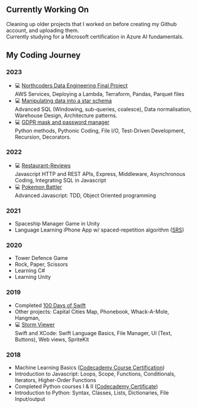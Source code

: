 ## Currently Working On
Cleaning up older projects that I worked on before creating my Github account, and uploading them.  
Currently studying for a Microsoft certification in Azure AI fundamentals.  

## My Coding Journey
### 2023
- 💻 <a href=https://github.com/ARN14/NC-Data-Engineering-Project-G1>Northcoders Data Engineering Final Project</a>  
  AWS Services, Deploying a Lambda, Terraform, Pandas, Parquet files
- 💻 <a href=https://github.com/ARN14/star-schema-data-manipulation>Manipulating data into a star schema</a>  
  Advanced SQL (Windowing, sub-queries, coalesce), Data normalisation, Warehouse Design, Architecture patterns.
- 💻 <a href=https://github.com/ARN14/gdpr-information-and-password-manager>GDPR mask and password manager</a>  
  Python methods, Pythonic Coding, File I/O, Test-Driven Development, Recursion, Decorators.
### 2022
- 💻 <a href=https://github.com/ARN14/restaurant-reviews>Restaurant-Reviews</a>  
  Javascript HTTP and REST APIs, Express, Middleware, Asynchronous Coding, Integrating SQL in Javascript 
- 💻 <a href =https://github.com/ARN14/Pokemon-Battler>Pokemon Battler</a>  
  Advanced Javascript: TDD, Object Oriented programming 
### 2021
- Spaceship Manager Game in Unity
- Language Learning iPhone App w/ spaced-repetition algorithm (<a href=https://en.wikipedia.org/wiki/Spaced_repetition>SRS</a>)
### 2020
- Tower Defence Game
- Rock, Paper, Scissors
- Learning C#
- Learning Unity
### 2019
- Completed <a href=https://www.hackingwithswift.com/100>100 Days of Swift</a>
- Other projects: Capital Cities Map, Phonebook, Whack-A-Mole, Hangman, 
- 💻 <a href=https://github.com/ARN14/Storm-Viewer>Storm Viewer</a>  
  Swift and XCode: Swift Language Basics, File Manager, UI (Text, Buttons), Web views, SpriteKit
### 2018
- Machine Learning Basics (<a href=https://www.codecademy.com/profiles/AR14/certificates/3280edcd0d1bd827ba63f80f8eef4098>Codecademy Course Certification</a>)
- Introduction to Javascript: Loops, Scope, Functions, Conditionals, Iterators, Higher-Order Functions
- Completed Python courses I & II (<a href=https://www.codecademy.com/profiles/AR14/certificates/b97fd4d87a816c761a674af1b5391ef1>Codecademy Certificate</a>)
- Introduction to Python: Syntax, Classes, Lists, Dictionaries, File Input/output


<!--
**ARN14/ARN14** is a ✨ _special_ ✨ repository because its `README.md` (this file) appears on your GitHub profile.

Here are some ideas to get you started:

- 🔭 I’m currently working on ...
- 🌱 I’m currently learning ...
- 👯 I’m looking to collaborate on ...
- 🤔 I’m looking for help with ...
- 💬 Ask me about ...
- 📫 How to reach me: ...
- 😄 Pronouns: ...
- ⚡ Fun fact: ...
-->
